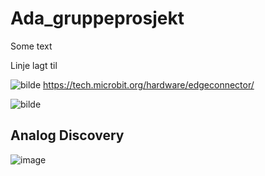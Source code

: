 # Ada_gruppeprosjekt

Some text

Linje lagt til

![bilde](https://user-images.githubusercontent.com/71314124/193561086-3682ca79-3df9-412c-8c02-cf2ae86150f7.png)
https://tech.microbit.org/hardware/edgeconnector/

![bilde](https://user-images.githubusercontent.com/71314124/193561252-bb2c3d97-ee9f-4cd9-9318-887bdb2aeceb.png)


## Analog Discovery
![image](https://user-images.githubusercontent.com/72263169/196933632-f4ef5722-a3ae-4076-bcce-690aa89169f6.png)
